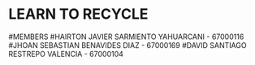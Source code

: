# LEARN TO RECYCLE

#MEMBERS 
#HAIRTON JAVIER SARMIENTO YAHUARCANI - 67000116
#JHOAN SEBASTIAN BENAVIDES DIAZ - 67000169
#DAVID SANTIAGO RESTREPO VALENCIA - 67000104


